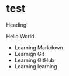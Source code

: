 # test

Heading!

Hello World
* Learning Markdown
* Learnign Git
* Learning GitHub
* Learning learning 
